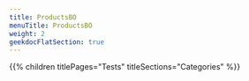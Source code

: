 ```yaml
---
title: ProductsBO
menuTitle: ProductsBO
weight: 2 
geekdocFlatSection: true
---
```


{{% children titlePages="Tests" titleSections="Categories" %}}
